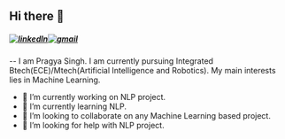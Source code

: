 ## Hi there 👋
##### [![linkedln](https://user-images.githubusercontent.com/64967140/93014232-00dff700-f5cd-11ea-8d3c-9a9049ec2ec1.png)](https://www.linkedin.com/in/pragya-singh-01122017a/)[![gmail](https://user-images.githubusercontent.com/64967140/93014247-266d0080-f5cd-11ea-9b13-7c9e505a05b5.png)](mailto:pragyatomar1611@gmail.com)
--
I am Pragya Singh. I am  currently pursuing Integrated Btech(ECE)/Mtech(Artificial Intelligence and Robotics). My main interests lies in Machine Learning.

- 🔭 I’m currently working on NLP project.
- 🌱 I’m currently learning NLP.
- 👯 I’m looking to collaborate on any Machine Learning based project.
- 🤔 I’m looking for help with NLP project.
